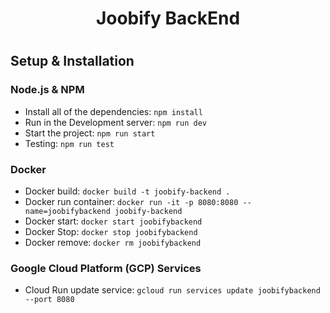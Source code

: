 <h1 align="center">Joobify BackEnd<h1>

<h2>Setup & Installation</h2>

<h3>Node.js & NPM</h3>

- Install all of the dependencies: `npm install`
- Run in the Development server: `npm run dev`
- Start the project: `npm run start`
- Testing: `npm run test`

<h3>Docker</h3>

- Docker build: `docker build -t joobify-backend .`
- Docker run container: `docker run -it -p 8080:8080 --name=joobifybackend joobify-backend`
- Docker start: `docker start joobifybackend`
- Docker Stop: `docker stop joobifybackend`
- Docker remove: `docker rm joobifybackend`

<h3>Google Cloud Platform (GCP) Services</h3>

- Cloud Run update service: `gcloud run services update joobifybackend --port 8080`
